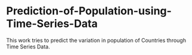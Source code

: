 # Prediction-of-Population-using-Time-Series-Data
This work tries to predict the variation in population of Countries through Time Series Data.
